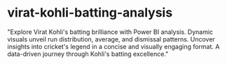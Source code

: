 # virat-kohli-batting-analysis
"Explore Virat Kohli's batting brilliance with  Power BI analysis. Dynamic visuals unveil run distribution, average, and dismissal patterns. Uncover insights into cricket's legend in a concise and visually engaging format. A data-driven journey through Kohli's batting excellence."
